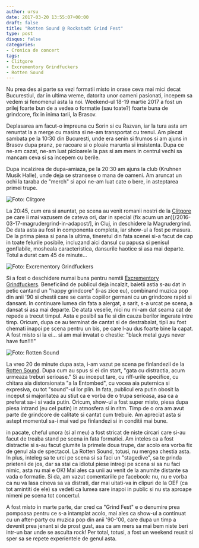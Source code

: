 ```yaml
---
author: ursu
date: 2017-03-20 13:55:07+00:00
draft: false
title: "Rotten Sound @ Rockstadt Grind Fest"
type: post
disqus: false
categories:
- Cronica de concert
tags:
- Clitgore
- Excrementory Grindfuckers
- Rotten Sound
---
```

Nu prea des ai parte sa vezi formatii misto in orase ceva mai mici decat Bucurestiul, dar in ultima vreme, datorita unor oameni pasionati, incepem sa vedem si fenomenul asta la noi. Weekend-ul 18-19 martie 2017 a fost un prilej foarte bun de a vedea o formatie (sau toate?) foarte buna de grindcore, fix in inima tarii, la Brasov.

Deplasarea am facut-o impreuna cu Sorin si cu Razvan, iar la tura asta am renuntat la a merge cu masina si ne-am transportat cu trenul. Am plecat sambata pe la 10:30 din Bucuresti, unde era senin si frumos si am ajuns in Brasov dupa pranz, pe racoare si o ploaie marunta si insistenta. Dupa ce ne-am cazat, ne-am luat picioarele la pas si am mers in centrul vechi sa mancam ceva si sa incepem cu berile.

Dupa incalzirea de dupa-amiaza, pe la 20:30 am ajuns la club (Kruhnen Musik Halle), unde deja se stransese o mana de oameni. Am aruncat un ochi la taraba de "merch" si apoi ne-am luat cate o bere, in asteptarea primei trupe.

![Foto: Clitgore](/img/clitgore.jpg)

La 20:45, cum era si anuntat, pe scena au venit romanii nostri de la [Clitgore](/tags/clitgore/) pe care ii mai vazusem de cateva ori, dar in special (fix acum un an)[/2016-03-17-magrudergrind-in-adapost/], in Cluj, in deschidere la Magrudergrind. De data asta au fost in componenta completa, iar show-ul a fost pe masura. De la prima piesa si pana la ultima, tineretul din fata scenei si-a facut de cap in toate felurile posibile, incluzand aici dansul cu papusa si penisul gonflabile, mosheala caracteristica, dansurile haotice si asa mai departe. Totul a durat cam 45 de minute...

![Foto: Excrementory Grindfuckers](/img/excrementory-grindfuckers1.jpg)

Si a fost o deschidere numai buna pentru nemtii [Excrementory Grindfuckers](http://www.grindfuckers.de/). Beneficiind de publicul deja incalzit, baietii astia s-au dat in petic cantand un "happy grindcore" (i-as zice eu), combinand muzica pop din anii '90 si chestii care se canta copiilor germani cu un grindcore rapid si dansant. In continuare lumea din fata a alergat, a sarit, s-a urcat pe scena, a dansat si asa mai departe. De atata veselie, nici nu mi-am dat seama cat de repede a trecut timpul. Asta e posibil sa fie si din cauza berilor ingerate intre timp. Oricum, dupa ce au terminat de cantat si de destrabalat, tipii au fost chemati inapoi pe scena pentru un bis, pe care l-au dus foarte bine la capat. A fost misto si la ei... si am mai invatat o chestie: "black metal guys never have fun!!!!"

![Foto: Rotten Sound](/img/rotten-sound.jpg)

La vreo 20 de minute dupa asta, i-am vazut pe scena pe finlandezii de la [Rotten Sound](http://www.rottensound.com/). Dupa cum au spus si ei din start, "gata cu distractia, acum urmeaza treburi serioase." Si au inceput tare, cu riff-urile specifice, cu chitara aia distorsionata "a la Entombed", cu vocea aia puternica si expresiva, cu tot "sound"-ul lor plin. In fata, publicul era putin obosit la inceput si majoritatea au stiut ca e vorba de o trupa serioasa, asa ca a preferat sa-i si vada putin. Oricum, show-ul a fost super misto, piesa dupa piesa intrand (eu cel putin) in atmosfera si in ritm. Timp de o ora am avut parte de grindcore de calitate si cantat cum trebuie. Am apreciat asta si astept momentul sa-i mai vad pe finlandezi si in conditii mai bune.

in pacate, cheful unora (si al meu) a fost stricat de niste circari care si-au facut de treaba stand pe scena in fata formatiei. Am inteles ca a fost distractie si s-au facut glumite la primele doua trupe, dar acolo era vorba fix de genul ala de spectacol. La Rotten Sound, totusi, nu mergea chestia asta. In plus, inteleg sa te urci pe scena si sa faci un "stagedive", sa te prinda prietenii de jos, dar sa stai ca idiotul piese intregi pe scena si sa nu faci nimic, asta nu mai e OK! Mai ales ca unii au venit de la anumite distante sa vada o formatie. Si da, am vazut comentariile pe facebook: nu, nu e vorba ca nu va lasa cineva sa va distrati, dar mai uitati-va in clipuri de la OEF (ca tot amintiti de ele) sa vedeti ca lumea sare inapoi in public si nu sta aproape nimeni pe scena tot concertul.

A fost misto in marte parte, dar cred ca "Grind Fest" e o denumire prea pompoasa pentru ce s-a intamplat acolo, mai ales ca show-ul a continuat cu un after-party cu muzica pop din anii '90-'00, care dupa un timp a devenit prea jenant si de prost gust, asa ca am mers sa mai bem niste beri intr-un bar unde se asculta rock! Per total, totusi, a fost un weekend reusit si sper sa se repete experientele de genul asta.
